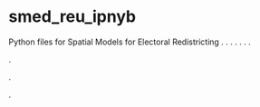 # smed_reu_ipnyb
Python files for Spatial Models for Electoral Redistricting
.
.
.
.
.
.
.


.


.













.

